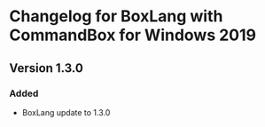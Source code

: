 # Changelog for BoxLang with CommandBox for Windows 2019

## Version 1.3.0
### Added
* BoxLang update to 1.3.0
